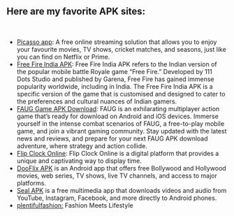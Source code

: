 <div style="text-align: left;">
            <h2>Here are my favorite APK sites:</h2>
            <br>
            <ul>
                <li><a href="https://picassoappz.com/">Picasso app</a>: A free online streaming solution that allows you
                    to enjoy your favourite movies, TV shows, cricket matches, and seasons, just like you can find on
                    Netflix or Prime.</li>
                <li><a href="https://freefireindiaapk.download/">Free Fire India APK</a>: Free Fire India APK refers to
                    the Indian version of the popular mobile battle Royale game “Free Fire.” Developed by 111 Dots
                    Studio and published by Garena, Free Fire has gained immense popularity worldwide, including in
                    India. The Free Fire India APK is a specific version of the game that is customised and designed to
                    cater to the preferences and cultural nuances of Indian gamers.</li>
                <li><a href="https://fauggamedownloadapk.co/">FAUG Game APK Download</a>: FAUG is an exhilarating multiplayer action game that’s ready for download on Android and iOS devices. Immerse yourself in the intense combat scenarios of FAUG, a free-to-play mobile game, and join a vibrant gaming community. Stay updated with the latest news and reviews, and prepare for your next FAUG APK download adventure, where strategy and action collide.</li>
                <li><a href="https://flipclock.net/">Flip Clock Online</a>: Flip Clock Online is a digital platform that provides a unique and captivating way to display time. </li>
                <li><a href="https://dooflixapk.org/">DooFlix APK</a> is an Android app that offers free Bollywood and Hollywood movies, web series, TV shows, live TV channels, and access to major platforms.</li>
                <li><a href="https://sealapkapp.com/">Seal APK</a> is a free multimedia app that downloads videos and audio from YouTube, Instagram, Facebook, and more directly to Android phones.</li>
                <li><a href="https://plentifulfashion.com/">plentifulfashion:</a> Fashion Meets Lifestyle</li>
            </ul>
        </div>
